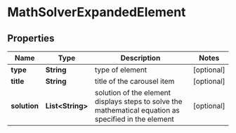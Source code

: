 

# MathSolverExpandedElement


## Properties

| Name | Type | Description | Notes |
|------------ | ------------- | ------------- | -------------|
|**type** | **String** | type of element |  [optional] |
|**title** | **String** | title of the carousel item |  [optional] |
|**solution** | **List&lt;String&gt;** | solution of the element displays steps to solve the mathematical equation as specified in the element |  [optional] |



